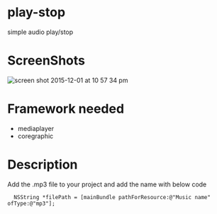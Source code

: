 # play-stop
simple audio play/stop 

# ScreenShots

![screen shot 2015-12-01 at 10 57 34 pm](https://cloud.githubusercontent.com/assets/12906173/11508474/112e2df8-987f-11e5-89d5-8b9452b8d23e.png)

# Framework needed

* mediaplayer
* coregraphic

# Description

  Add the .mp3 file to your project and add the name with below code
  ``` 
    NSString *filePath = [mainBundle pathForResource:@"Music name" ofType:@"mp3"];
